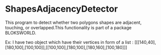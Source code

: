 # ShapesAdjacencyDetector
This program to detect whether two polygons shapes are adjacent, touching, or overlapped.This functionality is part of a package BLOKSWORLD.

Ex: I have two object which have their vertices in form of a list : [[[140,40],[180,100],[100,100]],[[100,100],[180,100],[180,160],[100,180]]]
